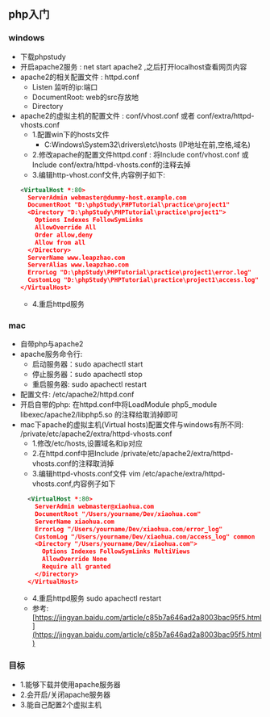 ## php入门

### windows
- 下载phpstudy
- 开启apache2服务 : net start apache2 ,之后打开localhost查看网页内容
- apache2的相关配置文件 : httpd.conf 
  - Listen 监听的ip:端口
  - DocumentRoot: web的src存放地
  - Directory
- apache2的虚拟主机的配置文件 : conf/vhost.conf 或者 conf/extra/httpd-vhosts.conf
  - 1.配置win下的hosts文件 
    - C:Windows\System32\drivers\etc\hosts (IP地址在前,空格,域名)
  - 2.修改apache的配置文件httpd.conf : 将Include conf/vhost.conf 或 Include conf/extra/httpd-vhosts.conf的注释去掉
  - 3.编辑http-vhost.conf文件,内容例子如下:
  ```xml
  <VirtualHost *:80>
    ServerAdmin webmaster@dummy-host.example.com
    DocumentRoot "D:\phpStudy\PHPTutorial\practice\project1"
    <Directory "D:\phpStudy\PHPTutorial\practice\project1">
      Options Indexes FollowSymLinks
      AllowOverride All
      Order allow,deny
      Allow from all
    </Directory>
    ServerName www.leapzhao.com
    ServerAlias www.leapzhao.com
    ErrorLog "D:\phpStudy\PHPTutorial\practice\project1\error.log"
    CustomLog "D:\phpStudy\PHPTutorial\practice\project1\access.log" common
  </VirtualHost>
  ```
  - 4.重启httpd服务
  

### mac
- 自带php与apache2
- apache服务命令行:
  - 启动服务器：sudo apachectl start
  - 停止服务器：sudo apachectl stop
  - 重启服务器: sudo apachectl restart
- 配置文件: /etc/apache2/httpd.conf
- 开启自带的php: 在httpd.conf中将LoadModule php5_module libexec/apache2/libphp5.so 的注释给取消掉即可
- mac下apache的虚拟主机(Virtual hosts)配置文件与windows有所不同:  /private/etc/apache2/extra/httpd-vhosts.conf
  - 1.修改/etc/hosts,设置域名和ip对应
  - 2.在httpd.conf中把Include /private/etc/apache2/extra/httpd-vhosts.conf的注释取消掉
  - 3.编辑httpd-vhosts.conf文件 vim /etc/apache/extra/httpd-vhosts.conf,内容例子如下
  ```xml
    <VirtualHost *:80>
      ServerAdmin webmaster@xiaohua.com
      DocumentRoot "/Users/yourname/Dev/xiaohua.com"
      ServerName xiaohua.com
      ErrorLog "/Users/yourname/Dev/xiaohua.com/error_log"
      CustomLog "/Users/yourname/Dev/xiaohua.com/access_log" common
      <Directory "/Users/yourname/Dev/xiaohua.com">
        Options Indexes FollowSymLinks MultiViews
        AllowOverride None
        Require all granted
      </Directory>
    </VirtualHost>
    ```
  - 4.重启httpd服务 sudo apachectl restart
  - 参考: [https://jingyan.baidu.com/article/c85b7a646ad2a8003bac95f5.html](https://jingyan.baidu.com/article/c85b7a646ad2a8003bac95f5.html)

### 目标
- 1.能够下载并使用apache服务器
- 2.会开启/关闭apache服务器
- 3.能自己配置2个虚拟主机
